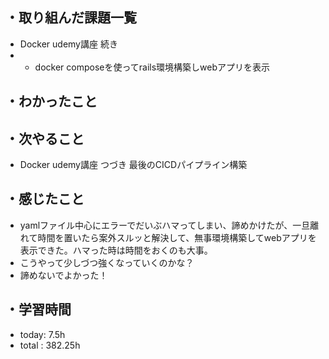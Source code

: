 ## ・取り組んだ課題一覧
- Docker udemy講座 続き　
-  - docker composeを使ってrails環境構築しwebアプリを表示

## ・わかったこと

## ・次やること
- Docker udemy講座  つづき 最後のCICDパイプライン構築

## ・感じたこと
- yamlファイル中心にエラーでだいぶハマってしまい、諦めかけたが、一旦離れて時間を置いたら案外スルッと解決して、無事環境構築してwebアプリを表示できた。ハマった時は時間をおくのも大事。
- こうやって少しづつ強くなっていくのかな？
- 諦めないでよかった！

## ・学習時間
- today:   7.5h
- total  : 382.25h